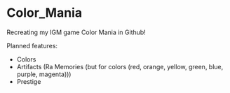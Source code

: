# Color_Mania
Recreating my IGM game Color Mania in Github!

Planned features:
- Colors
- Artifacts (Ra Memories (but for colors (red, orange, yellow, green, blue, purple, magenta)))
- Prestige
  
